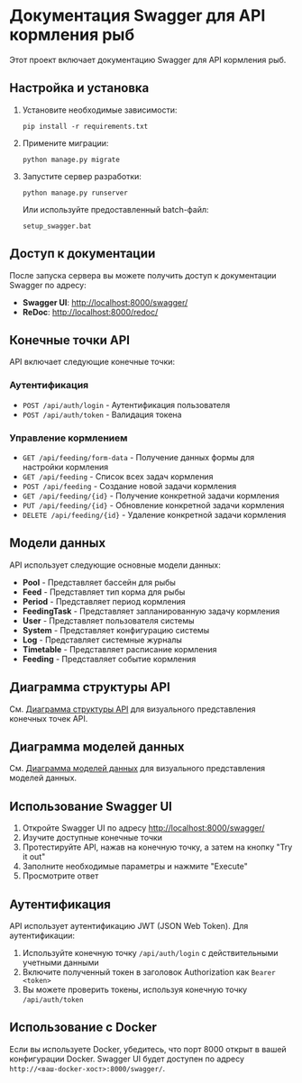 # Документация Swagger для API кормления рыб

Этот проект включает документацию Swagger для API кормления рыб.

## Настройка и установка

1. Установите необходимые зависимости:
   ```
   pip install -r requirements.txt
   ```

2. Примените миграции:
   ```
   python manage.py migrate
   ```

3. Запустите сервер разработки:
   ```
   python manage.py runserver
   ```

   Или используйте предоставленный batch-файл:
   ```
   setup_swagger.bat
   ```

## Доступ к документации

После запуска сервера вы можете получить доступ к документации Swagger по адресу:

- **Swagger UI**: [http://localhost:8000/swagger/](http://localhost:8000/swagger/)
- **ReDoc**: [http://localhost:8000/redoc/](http://localhost:8000/redoc/)

## Конечные точки API

API включает следующие конечные точки:

### Аутентификация

- `POST /api/auth/login` - Аутентификация пользователя
- `POST /api/auth/token` - Валидация токена

### Управление кормлением

- `GET /api/feeding/form-data` - Получение данных формы для настройки кормления
- `GET /api/feeding` - Список всех задач кормления
- `POST /api/feeding` - Создание новой задачи кормления
- `GET /api/feeding/{id}` - Получение конкретной задачи кормления
- `PUT /api/feeding/{id}` - Обновление конкретной задачи кормления
- `DELETE /api/feeding/{id}` - Удаление конкретной задачи кормления

## Модели данных

API использует следующие основные модели данных:

- **Pool** - Представляет бассейн для рыбы
- **Feed** - Представляет тип корма для рыбы
- **Period** - Представляет период кормления
- **FeedingTask** - Представляет запланированную задачу кормления
- **User** - Представляет пользователя системы
- **System** - Представляет конфигурацию системы
- **Log** - Представляет системные журналы
- **Timetable** - Представляет расписание кормления
- **Feeding** - Представляет событие кормления

## Диаграмма структуры API

См. [Диаграмма структуры API](./api_diagram.md) для визуального представления конечных точек API.

## Диаграмма моделей данных

См. [Диаграмма моделей данных](./models_diagram.md) для визуального представления моделей данных.

## Использование Swagger UI

1. Откройте Swagger UI по адресу [http://localhost:8000/swagger/](http://localhost:8000/swagger/)
2. Изучите доступные конечные точки
3. Протестируйте API, нажав на конечную точку, а затем на кнопку "Try it out"
4. Заполните необходимые параметры и нажмите "Execute"
5. Просмотрите ответ

## Аутентификация

API использует аутентификацию JWT (JSON Web Token). Для аутентификации:

1. Используйте конечную точку `/api/auth/login` с действительными учетными данными
2. Включите полученный токен в заголовок Authorization как `Bearer <token>`
3. Вы можете проверить токены, используя конечную точку `/api/auth/token`

## Использование с Docker

Если вы используете Docker, убедитесь, что порт 8000 открыт в вашей конфигурации Docker. Swagger UI будет доступен по адресу `http://<ваш-docker-хост>:8000/swagger/`. 